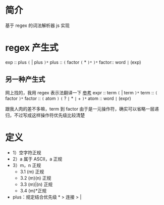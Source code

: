 # 简介

基于 regex 的词法解析器 js 实现

# regex 产生式

exp :: plus `(` | plus `)*`
plus :: `(` factor `(` \* `)*` `)*`
factor:: word `|` (exp)

## 另一种产生式

网上找的，我用 regex 表示法翻译一下
[参考](https://deniskyashif.com/2020/08/17/parsing-regex-with-recursive-descent/)
expr :: term `(` | term `)*`
term :: `(` factor `)*`
factor :: `(` atom `)` `(` ? `|` \* `|` + `)*`
atom :: word `|` (expr)

跟我人肉的差不多嘛，term 到 factor 由于是一元操作符，确实可以省略一层递归，不过写成这样操作符优先级比较清楚

# 定义

- 1）空字符正规
- 2）a 属于 ASCII，a 正规
- 3）m，n 正规
  - 3.1 (m) 正规
  - 3.2 (m)(n) 正规
  - 3.3 (m)|(n) 正规
  - 3.4 (m)\*正规
- plus：规定结合优先级 \* > 连接 > |
